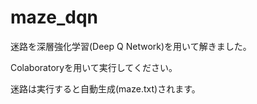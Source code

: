 # maze_dqn
迷路を深層強化学習(Deep Q Network)を用いて解きました。

Colaboratoryを用いて実行してください。

迷路は実行すると自動生成(maze.txt)されます。

